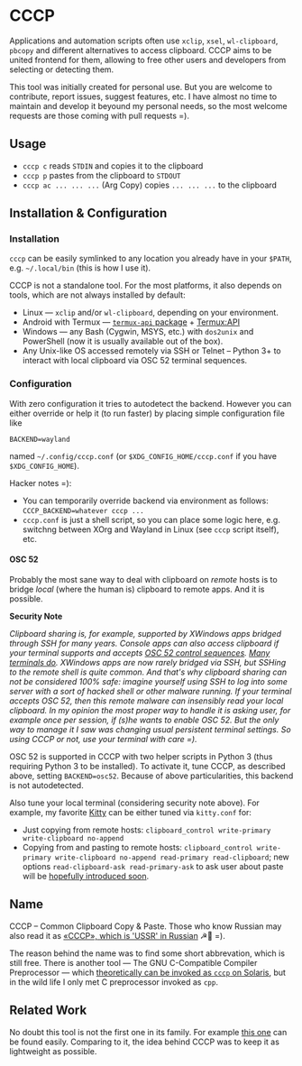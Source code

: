 # CCCP

Applications and automation scripts often use `xclip`, `xsel`, `wl-clipboard`, `pbcopy` and different alternatives to access clipboard.
CCCP aims to be united frontend for them, allowing to free other users and developers from selecting or detecting them.

This tool was initially created for personal use. But you are welcome to contribute, report issues, suggest features, etc.
I have almost no time to maintain and develop it beyound my personal needs, so the most welcome requests are those coming with pull requests =).

## Usage

* `cccp c` reads `STDIN` and copies it to the clipboard
* `cccp p` pastes from the clipboard to `STDOUT`
* `cccp ac ... ... ...` (Arg Copy) copies `... ... ...` to the clipboard

## Installation & Configuration

### Installation

`cccp` can be easily symlinked to any location you already have in your `$PATH`, e.g. `~/.local/bin` (this is how I use it).

CCCP is not a standalone tool. For the most platforms, it also depends on tools, which are not always installed by default:

* Linux — `xclip` and/or `wl-clipboard`, depending on your environment.
* Android with Termux — [`termux-api` package](https://github.com/termux/termux-api-package) + [Termux:API](https://github.com/termux/termux-api)
* Windows — any Bash (Cygwin, MSYS, etc.) with `dos2unix` and PowerShell (now it is usually available out of the box).
* Any Unix-like OS accessed remotely via SSH or Telnet – Python 3+ to interact with local clipboard via OSC 52 terminal sequences.

### Configuration

With zero configuration it tries to autodetect the backend. However you can either override or help it (to run faster) by placing simple configuration file like

```
BACKEND=wayland
```

named `~/.config/cccp.conf` (or `$XDG_CONFIG_HOME/cccp.conf` if you have `$XDG_CONFIG_HOME`).

Hacker notes =):

* You can temporarily override backend via environment as follows: `CCCP_BACKEND=whatever cccp ...`
* `cccp.conf` is just a shell script, so you can place some logic here, e.g. switchng between XOrg and Wayland in Linux (see `cccp` script itself), etc.

#### OSC 52

Probably the most sane way to deal with clipboard on *remote* hosts is to bridge *local* (where the human is) clipboard to remote apps.
And it is possible.

**Security Note**

*Clipboard sharing is, for example, supported by XWindows apps bridged through SSH for many years.
Console apps can also access clipboard if your terminal supports and accepts
[OSC 52 control sequences](https://invisible-island.net/xterm/ctlseqs/ctlseqs.html#h3-Operating-System-Commands).
[Many terminals do](https://www.reddit.com/r/vim/comments/k1ydpn/a_guide_on_how_to_copy_text_from_anywhere/).
XWindows apps are now rarely bridged via SSH, but SSHing to the remote shell is quite common.
And that's why clipboard sharing can not be considered 100% safe: imagine yourself using SSH to log into some server with
a sort of hacked shell or other malware running.
If your terminal accepts OSC 52, then this remote malware can insensibly read your local clipboard.
In my opinion the most proper way to handle it is asking user, for example once per session, if (s)he wants to enable OSC 52.
But the only way to manage it I saw was changing usual persistent terminal settings.
So using CCCP or not, use your terminal with care =).*

OSC 52 is supported in CCCP with two helper scripts in Python 3 (thus requiring Python 3 to be installed).
To activate it, tune CCCP, as described above, setting `BACKEND=osc52`. Because of above particularities, this backend is not autodetected.

Also tune your local terminal (considering security note above). For example, my favorite [Kitty](https://sw.kovidgoyal.net/kitty/) can be either tuned via `kitty.conf` for:

* Just copying from remote hosts: `clipboard_control write-primary write-clipboard no-append`
* Copying from and pasting to remote hosts: `clipboard_control write-primary write-clipboard no-append read-primary read-clipboard`;
  new options `read-clipboard-ask read-primary-ask` to ask user about paste will be
  [hopefully introduced soon](https://github.com/kovidgoyal/kitty/commit/b1322fbe04d31b5bf2f91ab2c03056664f9fe351).

## Name

CCCP – Common Clipboard Copy &amp; Paste. Those who know Russian may also read it as [«СССР», which is 'USSR' in Russian](https://en.wikipedia.org/wiki/Soviet_Union) ☭🐻 =).

The reason behind the name was to find some short abbrevation, which is still free. There is another tool — The GNU C-Compatible Compiler Preprocessor — which [theoretically can be invoked as `cccp` on Solaris](https://www.opennet.ru/man.shtml?topic=cccp&category=1), but in the wild life I only met C preprocessor invoked as `cpp`.

## Related Work

No doubt this tool is not the first one in its family.
For example [this one](https://github.com/sindresorhus/clipboard-cli) can be found easily.
Comparing to it, the idea behind CCCP was to keep it as lightweight as possible.
